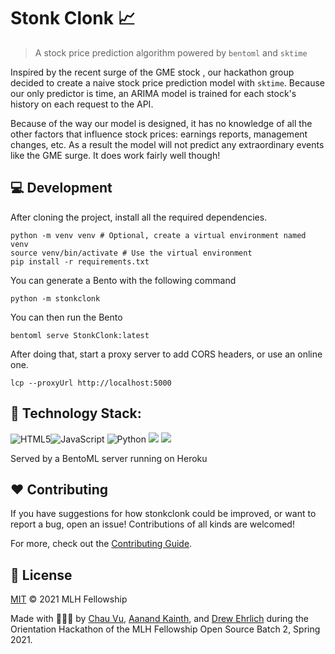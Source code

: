 # Stonk Clonk 📈

> A stock price prediction algorithm powered by `bentoml` and `sktime`

Inspired by the recent surge of the GME stock , our hackathon group decided to 
create a naive stock price prediction model with `sktime`. Because our only 
predictor is time, an ARIMA model is trained for each stock's history on each 
request to the API.

Because of the way our model is designed, it has no knowledge of all the other
factors that influence stock prices: earnings reports, management changes,
etc. As a result the model will not predict any extraordinary events like the 
GME surge. It does work fairly well though!

## 💻 Development
After cloning the project, install all the required dependencies.
~~~
python -m venv venv # Optional, create a virtual environment named venv
source venv/bin/activate # Use the virtual environment
pip install -r requirements.txt
~~~

You can generate a Bento with the following command
~~~
python -m stonkclonk
~~~

You can then run the Bento
~~~
bentoml serve StonkClonk:latest
~~~

After doing that, start a proxy server to add CORS headers, or use an online one.
~~~
lcp --proxyUrl http://localhost:5000
~~~


## 🚀 Technology Stack:
<img alt="HTML5" src="https://img.shields.io/badge/html5%20-%23E34F26.svg?&style=for-the-badge&logo=html5&logoColor=white"/><img alt="JavaScript" src="https://img.shields.io/badge/javascript%20-%23323330.svg?&style=for-the-badge&logo=javascript&logoColor=%23F7DF1E"/>
<img alt="Python" src="https://img.shields.io/badge/python%20-%2314354C.svg?&style=for-the-badge&logo=python&logoColor=white"/>
<img src="https://img.shields.io/badge/git%20-%23F05033.svg?&style=for-the-badge&logo=git&logoColor=white"/> <img src="https://img.shields.io/badge/github%20-%23121011.svg?&style=for-the-badge&logo=github&logoColor=white"/>

Served by a BentoML server running on Heroku

## :heart: Contributing

If you have suggestions for how stonkclonk could be improved, or want to report a bug, open an issue! Contributions of all kinds are welcomed!

For more, check out the [Contributing Guide](./CONTRIBUTING.md).

## 📄 License

[MIT](LICENSE) © 2021 MLH Fellowship

Made with 🚀🚀🚀 by [Chau Vu](https://github.com/cqvu), [Aanand Kainth](https://github.com/akainth015), and [Drew Ehrlich](https://github.com/deehrlic) during the Orientation Hackathon of the MLH Fellowship Open Source Batch 2, Spring 2021.
